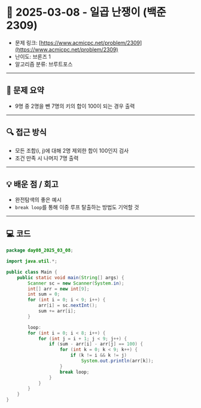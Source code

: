 # 📅 2025-03-08 - 일곱 난쟁이 (백준 2309)

- 문제 링크: [https://www.acmicpc.net/problem/2309](https://www.acmicpc.net/problem/2309)
- 난이도: 브론즈 1
- 알고리즘 분류: 브루트포스

---

## 📌 문제 요약

- 9명 중 2명을 뺀 7명의 키의 합이 100이 되는 경우 출력

---

## 🔍 접근 방식

- 모든 조합(i, j)에 대해 2명 제외한 합이 100인지 검사
- 조건 만족 시 나머지 7명 출력

---

## 💡 배운 점 / 회고

- 완전탐색의 좋은 예시
- `break loop`를 통해 이중 루프 탈출하는 방법도 기억할 것

---

## 💻 코드

```java
package day08_2025_03_08;

import java.util.*;

public class Main {
    public static void main(String[] args) {
        Scanner sc = new Scanner(System.in);
        int[] arr = new int[9];
        int sum = 0;
        for (int i = 0; i < 9; i++) {
            arr[i] = sc.nextInt();
            sum += arr[i];
        }

        loop:
        for (int i = 0; i < 8; i++) {
            for (int j = i + 1; j < 9; j++) {
                if (sum - arr[i] - arr[j] == 100) {
                    for (int k = 0; k < 9; k++) {
                        if (k != i && k != j)
                            System.out.println(arr[k]);
                    }
                    break loop;
                }
            }
        }
    }
}

```
